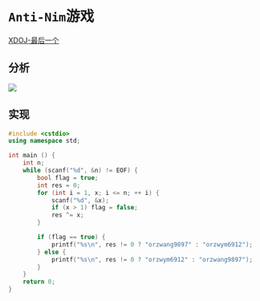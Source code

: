 # `Anti-Nim`游戏

[XDOJ-最后一个](http://acm.xidian.edu.cn/problem.php?id=1414)

## 分析

![](/algorithm-blog/img/0064.png)

## 实现

```cpp
#include <cstdio>
using namespace std;

int main () {
    int n;
    while (scanf("%d", &n) != EOF) {
        bool flag = true;
        int res = 0;
        for (int i = 1, x; i <= n; ++ i) {
            scanf("%d", &x);
            if (x > 1) flag = false;
            res ^= x;
        }

        if (flag == true) {
            printf("%s\n", res != 0 ? "orzwang9897" : "orzwym6912");
        } else {
            printf("%s\n", res != 0 ? "orzwym6912" : "orzwang9897");
        }
    }
    return 0;
}
```

